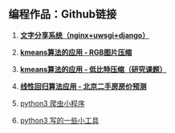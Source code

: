 ## 编程作品：Github链接
1. **[文字分享系统（nginx+uwsgi+django）](https://github.com/supertab/word-share-web/)**

3. **[kmeans算法的应用 - RGB图片压缩](https://github.com/supertab/gcode/tree/kmeansVQ)**

4. **[kmeans算法的应用 - 低比特压缩（研究课题）](https://github.com/supertab/gcode/tree/lowbitCompress)**

2. **[线性回归算法应用 - 北京二手房房价预测](https://github.com/supertab/algorithm/tree/liner_regression)**

5. [python3 爬虫小程序](https://github.com/supertab/spider_py)

6. [python3 写的一些小工具](https://github.com/supertab/prac_py)
